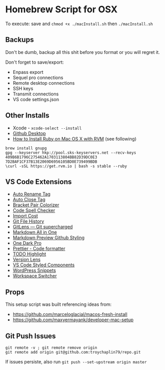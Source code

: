 # Homebrew Script for OSX

To execute: save and `chmod +x ./macInstall.sh` then `./macInstall.sh`

## Backups

Don't be dumb, backup all this shit before you format or you will regret it.

Don't forget to save/export:

- Enpass export
- Sequel pro connections
- Remote desktop connections
- SSH keys
- Transmit connections
- VS code settings.json

## Other Installs

- Xcode - `xcode-select --install`
- [Github Desktop](https://desktop.github.com)
- [How to Install Ruby on Mac OS X with RVM](https://usabilityetc.com/articles/ruby-on-mac-os-x-with-rvm/) (see following)

```
brew install gnupg
gpg --keyserver hkp://pool.sks-keyservers.net --recv-keys 409B6B1796C275462A1703113804BB82D39DC0E3 7D2BAF1CF37B13E2069D6956105BD0E739499BDB
\curl -sSL https://get.rvm.io | bash -s stable --ruby
```

## VS Code Extensions

- [Auto Rename Tag](https://marketplace.visualstudio.com/items?itemName=formulahendry.auto-rename-tag)
- [Auto Close Tag](https://marketplace.visualstudio.com/items?itemName=formulahendry.auto-close-tag)
- [Bracket Pair Colorizer](https://marketplace.visualstudio.com/items?itemName=CoenraadS.bracket-pair-colorizer)
- [Code Spell Checker](https://marketplace.visualstudio.com/items?itemName=streetsidesoftware.code-spell-checker)
- [Import Cost](https://marketplace.visualstudio.com/items?itemName=wix.vscode-import-cost)
- [Git File History](https://marketplace.visualstudio.com/items?itemName=pomber.git-file-history)
- [GitLens — Git supercharged](https://marketplace.visualstudio.com/items?itemName=eamodio.gitlens)
- [Markdown All in One](https://marketplace.visualstudio.com/items?itemName=yzhang.markdown-all-in-one)
- [Markdown Preview Github Styling](https://marketplace.visualstudio.com/items?itemName=bierner.markdown-preview-github-styles)
- [One Dark Pro](https://marketplace.visualstudio.com/items?itemName=zhuangtongfa.Material-theme)
- [Prettier - Code formatter](https://marketplace.visualstudio.com/items?itemName=esbenp.prettier-vscode)
- [TODO Highlight](https://marketplace.visualstudio.com/items?itemName=wayou.vscode-todo-highlight)
- [Version Lens](https://marketplace.visualstudio.com/items?itemName=pflannery.vscode-versionlens)
- [VS Code Styled Components](https://marketplace.visualstudio.com/items?itemName=jpoissonnier.vscode-styled-components)
- [WordPress Snippets](https://marketplace.visualstudio.com/items?itemName=wordpresstoolbox.wordpress-toolbox)
- [Workspace Switcher](https://marketplace.visualstudio.com/items?itemName=sadesyllas.vscode-workspace-switcher)

## Props

This setup script was built referencing ideas from:

- https://github.com/marceloglacial/macos-fresh-install
- https://github.com/maxyermayank/developer-mac-setup

## Git Push Issues

```
git remote -v ; git remote remove origin
git remote add origin git@github.com:troychaplin79/repo.git
```

If issues persiste, also run `git push --set-upstream origin master`
